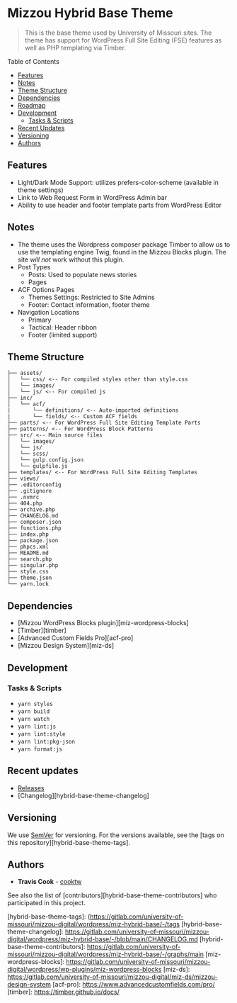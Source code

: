 # Mizzou Hybrid Base Theme

> This is the base theme used by University of Missouri sites. The theme has support for WordPress Full Site Editing (FSE) features as well as PHP templating via Timber.

Table of Contents

-   [Features](#features)
-   [Notes](#notes)
-   [Theme Structure](#theme-structure)
-   [Dependencies](#dependencies)
-   [Roadmap](#roadmap)
-   [Development](#development)
    -   [Tasks & Scripts](#tasks-scripts)
-   [Recent Updates](#recent-updates)
-   [Versioning](#versioning)
-   [Authors](#authors)

## Features

-   Light/Dark Mode Support: utilizes prefers-color-scheme (available in theme settings)
-   Link to Web Request Form in WordPress Admin bar
-   Ability to use header and footer template parts from WordPress Editor

## Notes

-   The theme uses the Wordpress composer package Timber to allow us to use the templating engine Twig, found in the Mizzou Blocks plugin. The site _will not_ work without this plugin.
-   Post Types
    -   Posts: Used to populate news stories
    -   Pages
-   ACF Options Pages
    -   Themes Settings: Restricted to Site Admins
    -   Footer: Contact information, footer theme
-   Navigation Locations
    -   Primary
    -   Tactical: Header ribbon
    -   Footer (limited support)

## Theme Structure

```
├── assets/
│   └── css/ <-- For compiled styles other than style.css
│   └── images/
│   └── js/ <-- For compiled js
├── inc/
│   └── acf/
|	    └── definitions/ <-- Auto-imported definitions
|	    └── fields/ <-- Custom ACF fields
├── parts/ <-- For WordPress Full Site Editing Template Parts
├── patterns/ <-- For WordPress Block Patterns
├── src/ <-- Main source files
│   └── images/
│   └── js/
│   └── scss/
│   └── gulp.config.json
│   └── gulpfile.js
├── templates/ <-- For WordPress Full Site Editing Templates
├── views/
├── .editorconfig
├── .gitignore
├── .nvmrc
├── 404.php
├── archive.php
├── CHANGELOG.md
├── composer.json
├── functions.php
├── index.php
├── package.json
├── phpcs.xml
├── README.md
├── search.php
├── singular.php
├── style.css
├── theme.json
└── yarn.lock
```

## Dependencies

-   [Mizzou WordPress Blocks plugin][miz-wordpress-blocks]
-   [Timber][timber]
-   [Advanced Custom Fields Pro][acf-pro]
-   [Mizzou Design System][miz-ds]

## Development

### Tasks & Scripts

-   `yarn styles`
-   `yarn build`
-   `yarn watch`
-   `yarn lint:js`
-   `yarn lint:style`
-   `yarn lint:pkg-json`
-   `yarn format:js`

## Recent updates

-   [Releases][hybrid-base-theme-releases]
-   [Changelog][hybrid-base-theme-changelog]

## Versioning

We use [SemVer](http://semver.org/) for versioning. For the versions available, see the [tags on this repository][hybrid-base-theme-tags].

## Authors

-   **Travis Cook** - [cooktw](https://gitlab.com/cooktw)

See also the list of [contributors][hybrid-base-theme-contributors] who participated in this project.

[hybrid-base-theme-releases]: https://gitlab.com/university-of-missouri/mizzou-digital/wordpress/miz-hybrid-base/-/releases
[hybrid-base-theme-tags]: (https://gitlab.com/university-of-missouri/mizzou-digital/wordpress/miz-hybrid-base/-/tags
[hybrid-base-theme-changelog]: https://gitlab.com/university-of-missouri/mizzou-digital/wordpress/miz-hybrid-base/-/blob/main/CHANGELOG.md
[hybrid-base-theme-contributors]: https://gitlab.com/university-of-missouri/mizzou-digital/wordpress/miz-hybrid-base/-/graphs/main
[miz-wordpress-blocks]: https://gitlab.com/university-of-missouri/mizzou-digital/wordpress/wp-plugins/miz-wordpress-blocks
[miz-ds]: https://gitlab.com/university-of-missouri/mizzou-digital/miz-ds/mizzou-design-system
[acf-pro]: https://www.advancedcustomfields.com/pro/
[timber]: https://timber.github.io/docs/
